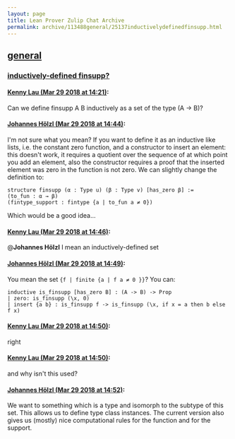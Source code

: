 ```yaml
---
layout: page
title: Lean Prover Zulip Chat Archive 
permalink: archive/113488general/25137inductivelydefinedfinsupp.html
---
```


## [general](index.html)
### [inductively-defined finsupp?](25137inductivelydefinedfinsupp.html)

#### [Kenny Lau (Mar 29 2018 at 14:21)](https://leanprover.zulipchat.com/#narrow/stream/113488-general/topic/inductively-defined%20finsupp%3F/near/124364521):
Can we define finsupp A B inductively as a set of the type (A -> B)?

#### [Johannes Hölzl (Mar 29 2018 at 14:44)](https://leanprover.zulipchat.com/#narrow/stream/113488-general/topic/inductively-defined%20finsupp%3F/near/124365156):
I'm not sure what you mean?
If you want to define it as an inductive like lists, i.e. the constant zero function, and a constructor to insert an element: this doesn't work, it requires a quotient over the sequence of at which point you add an element, also the constructor requires a proof that the inserted element was zero in the function is not zero. 
We can slightly change the definition to:
```lean
structure finsupp (α : Type u) (β : Type v) [has_zero β] :=
(to_fun : α → β)
(fintype_support : fintype {a | to_fun a ≠ 0})
```
Which would be a good idea...

#### [Kenny Lau (Mar 29 2018 at 14:46)](https://leanprover.zulipchat.com/#narrow/stream/113488-general/topic/inductively-defined%20finsupp%3F/near/124365223):
@**Johannes Hölzl** I mean an inductively-defined set

#### [Johannes Hölzl (Mar 29 2018 at 14:49)](https://leanprover.zulipchat.com/#narrow/stream/113488-general/topic/inductively-defined%20finsupp%3F/near/124365286):
You mean the set `{f | finite {a | f a ≠ 0 }}`?
You can:
```lean
inductive is_finsupp [has_zero B] : (A -> B) -> Prop
| zero: is_finsupp (\x, 0)
| insert {a b} : is_finsupp f -> is_finsupp (\x, if x = a then b else f x)
```

#### [Kenny Lau (Mar 29 2018 at 14:50)](https://leanprover.zulipchat.com/#narrow/stream/113488-general/topic/inductively-defined%20finsupp%3F/near/124365330):
right

#### [Kenny Lau (Mar 29 2018 at 14:50)](https://leanprover.zulipchat.com/#narrow/stream/113488-general/topic/inductively-defined%20finsupp%3F/near/124365335):
and why isn't this used?

#### [Johannes Hölzl (Mar 29 2018 at 14:52)](https://leanprover.zulipchat.com/#narrow/stream/113488-general/topic/inductively-defined%20finsupp%3F/near/124365385):
We want to something which is a type and isomorph to the subtype of this set. This allows us to define type class instances. The current version also gives us (mostly) nice computational rules for the function and for the support.

